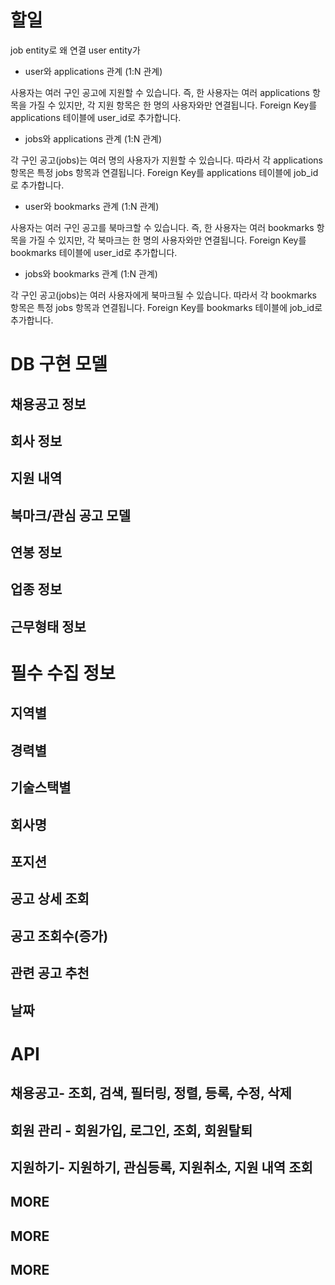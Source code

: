 # 할일 
job entity로 왜 연결 user entity가 

- user와 applications 관계 (1:N 관계)

사용자는 여러 구인 공고에 지원할 수 있습니다. 즉, 한 사용자는 여러 applications 항목을 가질 수 있지만, 각 지원 항목은 한 명의 사용자와만 연결됩니다.
Foreign Key를 applications 테이블에 user_id로 추가합니다.

- jobs와 applications 관계 (1:N 관계)

각 구인 공고(jobs)는 여러 명의 사용자가 지원할 수 있습니다. 따라서 각 applications 항목은 특정 jobs 항목과 연결됩니다.
Foreign Key를 applications 테이블에 job_id로 추가합니다.

- user와 bookmarks 관계 (1:N 관계)

사용자는 여러 구인 공고를 북마크할 수 있습니다. 즉, 한 사용자는 여러 bookmarks 항목을 가질 수 있지만, 각 북마크는 한 명의 사용자와만 연결됩니다.
Foreign Key를 bookmarks 테이블에 user_id로 추가합니다.

- jobs와 bookmarks 관계 (1:N 관계)

각 구인 공고(jobs)는 여러 사용자에게 북마크될 수 있습니다. 따라서 각 bookmarks 항목은 특정 jobs 항목과 연결됩니다.
Foreign Key를 bookmarks 테이블에 job_id로 추가합니다.


# DB 구현 모델
## 채용공고 정보
## 회사 정보 
## 지원 내역
## 북마크/관심 공고 모델
## 연봉 정보
## 업종 정보
## 근무형태 정보

# 필수 수집 정보 
## 지역별
## 경력별
## 기술스택별
## 회사명
## 포지션
## 공고 상세 조회
## 공고 조회수(증가)
## 관련 공고 추천
## 날짜



# API
## 채용공고- 조회, 검색, 필터링, 정렬, 등록, 수정, 삭제
## 회원 관리 - 회원가입, 로그인, 조회,  회원탈퇴
## 지원하기- 지원하기, 관심등록, 지원취소, 지원 내역 조회
## MORE
## MORE
## MORE